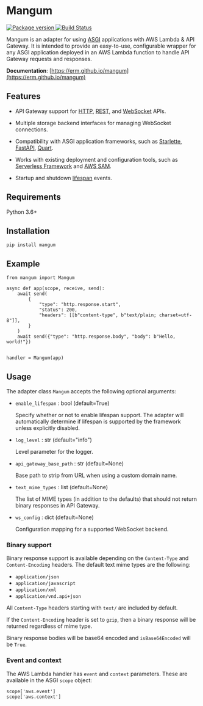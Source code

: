 # Mangum

<a href="https://pypi.org/project/mangum/">
    <img src="https://badge.fury.io/py/mangum.svg" alt="Package version">
</a>
<a href="https://travis-ci.org/erm/mangum">
    <img src="https://travis-ci.org/erm/mangum.svg?branch=master" alt="Build Status">
</a>

Mangum is an adapter for using [ASGI](https://asgi.readthedocs.io/en/latest/) applications with AWS Lambda & API Gateway. It is intended to provide an easy-to-use, configurable wrapper for any ASGI application deployed in an AWS Lambda function to handle API Gateway requests and responses.

**Documentation**: [https://erm.github.io/mangum](https://erm.github.io/mangum)

## Features

- API Gateway support for [HTTP](https://docs.aws.amazon.com/apigateway/latest/developerguide/http-api.html), [REST](https://docs.aws.amazon.com/apigateway/latest/developerguide/apigateway-rest-api.html), and [WebSocket](https://docs.aws.amazon.com/apigateway/latest/developerguide/apigateway-websocket-api.html) APIs.

- Multiple storage backend interfaces for managing WebSocket connections.

- Compatibility with ASGI application frameworks, such as [Starlette](https://www.starlette.io/), [FastAPI](https://fastapi.tiangolo.com/), [Quart](https://pgjones.gitlab.io/quart/). 

- Works with existing deployment and configuration tools, such as [Serverless Framework](https://www.serverless.com/) and [AWS SAM](https://docs.aws.amazon.com/serverless-application-model/latest/developerguide/what-is-sam.html).

- Startup and shutdown [lifespan](https://asgi.readthedocs.io/en/latest/specs/lifespan.html) events.

## Requirements

Python 3.6+

## Installation

```shell
pip install mangum
```

## Example

```python3
from mangum import Mangum

async def app(scope, receive, send):
    await send(
        {
            "type": "http.response.start",
            "status": 200,
            "headers": [[b"content-type", b"text/plain; charset=utf-8"]],
        }
    )
    await send({"type": "http.response.body", "body": b"Hello, world!"})


handler = Mangum(app)
```

## Usage

The adapter class `Mangum` accepts the following optional arguments:

- `enable_lifespan` : bool (default=True)
    
    Specify whether or not to enable lifespan support. The adapter will automatically determine if lifespan is supported by the framework unless explicitly disabled.

- `log_level` : str (default="info")
    
    Level parameter for the logger.

- `api_gateway_base_path` : str (default=None)
    
    Base path to strip from URL when using a custom domain name.

- `text_mime_types` : list (default=None)
        
    The list of MIME types (in addition to the defaults) that should not return binary responses in API Gateway.

- `ws_config` : dict (default=None)

    Configuration mapping for a supported WebSocket backend.

### Binary support

Binary response support is available depending on the `Content-Type` and `Content-Encoding` headers. The default text mime types are the following:

- `application/json`
- `application/javascript`
- `application/xml`
- `application/vnd.api+json`

All `Content-Type` headers starting with `text/` are included by default.

If the `Content-Encoding` header is set to `gzip`, then a binary response will be returned regardless of mime type.

Binary response bodies will be base64 encoded and `isBase64Encoded` will be `True`.

### Event and context

The AWS Lambda handler has `event` and `context` parameters. These are available in the ASGI `scope` object:

```python3
scope['aws.event']
scope['aws.context']
```
